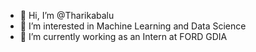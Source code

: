 - 👋 Hi, I’m @Tharikabalu
- 👀 I’m interested in Machine Learning and Data Science
- 🌱 I’m currently working as an Intern at FORD GDIA

<!---
Tharikabalu/Tharikabalu is a ✨ special ✨ repository because its `README.md` (this file) appears on your GitHub profile.
You can click the Preview link to take a look at your changes.
--->
